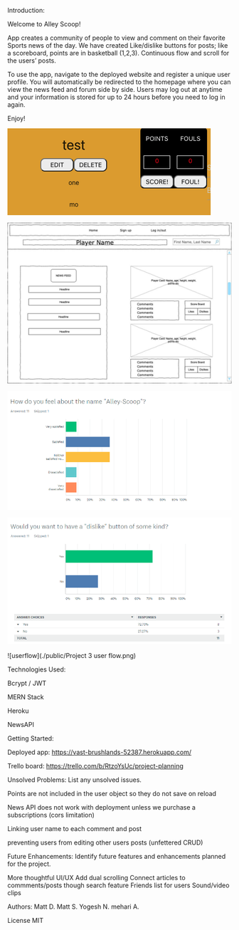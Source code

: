 Introduction:

Welcome to Alley Scoop!

App creates a community of people to view and comment on their favorite Sports news of the day. We have created Like/dislike buttons for posts; like a scoreboard, points are in basketball (1,2,3). Continuous flow and scroll for the users’ posts. 

To use the app, navigate to the deployed website and register a unique user profile. You will automatically be redirected to the homepage where you can view the news feed and forum side by side. Users may log out at anytime and your information is stored for up to 24 hours before you need to log in again. 


Enjoy!

![highlight of app](./public/scoreboard.png)

![wireframe](./public/wire.jpeg)

![ux1](./public/survey1.png)

![ux2](./public/survey2.png)

![userflow](./public/Project 3 user flow.png)



Technologies Used:

Bcrypt / JWT

MERN Stack 

Heroku

NewsAPI

Getting Started: 

Deployed app:
https://vast-brushlands-52387.herokuapp.com/

Trello board:
https://trello.com/b/RtzoYsUc/project-planning

Unsolved Problems: List any unsolved issues.

Points are not included in the user object so they do not save on reload 

News API does not work with deployment unless we purchase a subscriptions (cors limitation)

Linking user name to each comment and post

preventing users from editing other users posts (unfettered CRUD)


Future Enhancements: Identify future features and enhancements planned for the project.

More thoughtful UI/UX
Add dual scrolling
Connect articles to commments/posts though search feature 
Friends list for users
Sound/video clips


Authors:
Matt D.
Matt S.
Yogesh N.
mehari A.

License MIT 